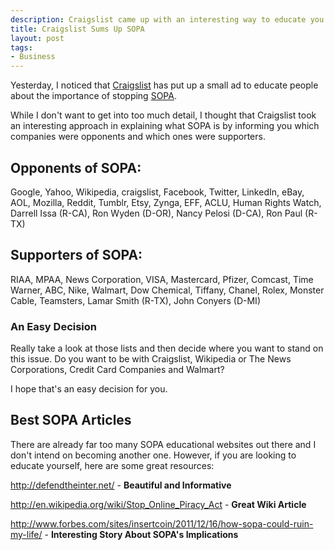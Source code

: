 ```yaml
--- 
description: Craigslist came up with an interesting way to educate you about SOPA. Also, see my list on the best SOPA articles on the internet.
title: Craigslist Sums Up SOPA
layout: post
tags: 
- Business
---
```

Yesterday, I noticed that <a href="http://www.craigslist.org">Craigslist</a> has put up a small ad to educate people about the importance of stopping <a href="http://www.craigslist.org/about/SOPA">SOPA</a>.

While I don't want to get into too much detail, I thought that Craigslist took an interesting approach in explaining what SOPA is by informing you which companies were opponents and which ones were supporters.

## Opponents of SOPA:

Google, Yahoo, Wikipedia, craigslist, Facebook, Twitter, LinkedIn, eBay, AOL, Mozilla, Reddit, Tumblr, Etsy, Zynga, EFF, ACLU, Human Rights Watch, Darrell Issa (R-CA), Ron Wyden (D-OR), Nancy Pelosi (D-CA), Ron Paul (R-TX)

## Supporters of SOPA:

RIAA, MPAA, News Corporation, VISA, Mastercard, Pfizer, Comcast, Time Warner, ABC, Nike, Walmart, Dow Chemical, Tiffany, Chanel, Rolex, Monster Cable, Teamsters, Lamar Smith (R-TX), John Conyers (D-MI)

### An Easy Decision

Really take a look at those lists and then decide where you want to stand on this issue. Do you want to be with Craigslist, Wikipedia or The News Corporations, Credit Card Companies and Walmart?

I hope that's an easy decision for you.

## Best SOPA Articles

There are already far too many SOPA educational websites out there and I don't intend on becoming another one. However, if you are looking to educate yourself, here are some great resources:

<a href="http://defendtheinter.net/">http://defendtheinter.net/</a> - **Beautiful and Informative**

<a href="http://en.wikipedia.org/wiki/Stop_Online_Piracy_Act">http://en.wikipedia.org/wiki/Stop_Online_Piracy_Act</a> - **Great Wiki Article**

<a href="http://www.forbes.com/sites/insertcoin/2011/12/16/how-sopa-could-ruin-my-life/">http://www.forbes.com/sites/insertcoin/2011/12/16/how-sopa-could-ruin-my-life/</a> - **Interesting Story About SOPA's Implications**